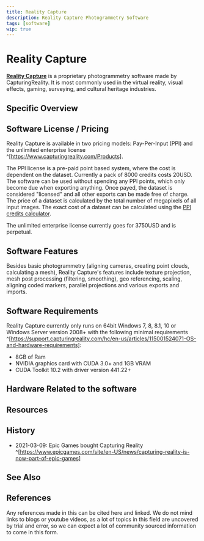 ```yaml
---
title: Reality Capture
description: Reality Capture Photogrammetry Software
tags: [software]
wip: true
---
```


# Reality Capture

[**Reality Capture**](https://www.capturingreality.com/) is a proprietary photogrammetry software made by CapturingReality. It is most commonly used in the virtual reality, visual effects, gaming, surveying, and cultural heritage industries.


## Specific Overview

<!-- Give an overview of the software, Are there multiple versions? can you use it for free? what is the expected industry for this software? -->


## Software License / Pricing

Reality Capture is available in two pricing models: Pay-Per-Input (PPI) and the unlimited enterprise license ^[https://www.capturingreality.com/Products].

The PPI license is a pre-paid point based system, where the cost is dependent on the dataset. Currently a pack of 8000 credits costs 20USD. The software can be used without spending any PPI points, which only become due when exporting anything. Once payed, the dataset is considered "licensed" and all other exports can be made free of charge. The price of a dataset is calculated by the total number of megapixels of all input images. The exact cost of a dataset can be calculated using the [PPI credits calculator](https://www.capturingreality.com/RC-ppi-credits-calculator).

The unlimited enterprise license currently goes for 3750USD and is perpetual.

## Software Features

Besides basic photogrammetry (aligning cameras, creating point clouds, calculating a mesh), Reality Capture's features include texture projection, mesh post processing (filtering, smoothing), geo referencing, scaling, aligning coded markers, parallel projections and various exports and imports. 

## Software Requirements

Reality Capture currently only runs on 64bit Windows 7, 8, 8.1, 10 or Windows Server version 2008+ with the following minimal requirements ^[https://support.capturingreality.com/hc/en-us/articles/115001524071-OS-and-hardware-requirements]:

* 8GB of Ram
* NVIDIA graphics card with CUDA 3.0+ and 1GB VRAM
* CUDA Toolkit 10.2 with driver version 441.22+

## Hardware Related to the software

<!-- Please list hardware here that may be required by the software. -->

## Resources

<!-- Please link to any strong videos on the software , if this gets too broad then please link to a sub page, ie "BestPhotogrammetrySoftware_Resources" -->

## History

* 2021-03-09: Epic Games bought Capturing Reality ^[https://www.epicgames.com/site/en-US/news/capturing-reality-is-now-part-of-epic-games]

## See Also

<!-- Is the software similar to another, but not linked directly in this page? Please link to any other topics that may be similar that people would want to read more on -->

## References

Any references made in this can be cited here and linked. 
We do not mind links to blogs or youtube videos, as a lot of topics in this field are uncovered by trial and error, so we can expect a lot of community sourced information to come in this form.